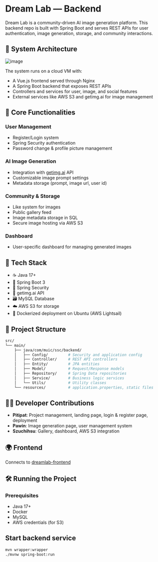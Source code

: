 # Dream Lab — Backend

Dream Lab is a community-driven AI image generation platform. This backend repo is built with Spring Boot and serves REST APIs for user authentication, image generation, storage, and community interactions.

## 🧱 System Architecture

![image](https://github.com/user-attachments/assets/99a709ef-2d21-4d5d-bab0-d12cc1995713)

The system runs on a cloud VM with:
- A Vue.js frontend served through Nginx
- A Spring Boot backend that exposes REST APIs
- Controllers and services for user, image, and social features
- External services like AWS S3 and getimg.ai for image management

## 🎯 Core Functionalities

### User Management
- Register/Login system
- Spring Security authentication
- Password change & profile picture management

### AI Image Generation
- Integration with [getimg.ai](https://getimg.ai/) API
- Customizable image prompt settings
- Metadata storage (prompt, image url, user id)

### Community & Storage
- Like system for images
- Public gallery feed
- Image metadata storage in SQL
- Secure image hosting via AWS S3

### Dashboard
- User-specific dashboard for managing generated images

## 🧰 Tech Stack

- ☕ Java 17+
- 🧩 Spring Boot 3
- 🔐 Spring Security
- 🧠 getimg.ai API
- 🗃️ MySQL Database
- ☁️ AWS S3 for storage
- 🐳 Dockerized deployment on Ubuntu (AWS Lightsail)

## 📁 Project Structure

```bash
src/
└── main/
    ├── java/com/muic/ssc/backend/
    │   ├── Config/         # Security and application config
    │   ├── Controller/     # REST API controllers
    │   ├── Entity/         # JPA entities
    │   ├── Model/          # Request/Response models
    │   ├── Repository/     # Spring Data repositories
    │   ├── Service/        # Business logic services
    │   └── Utils/          # Utility classes
    └── resources/          # application.properties, static files
```

## 🧑‍💻 Developer Contributions

- **Pitipat**: Project management, landing page, login & register page, deployment
- **Pawin**: Image generation page, user management system
- **Szuchihsu**: Gallery, dashboard, AWS S3 integration

## 🌍 Frontend

Connects to [dreamlab-frontend](https://github.com/BothBosu/dreamlab-frontend)

## 🛠 Running the Project

### Prerequisites

- Java 17+
- Docker
- MySQL
- AWS credentials (for S3)

## Start backend service

```bash
mvn wrapper:wrapper
./mvnw spring-boot:run
```
